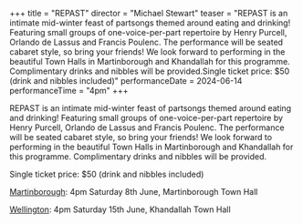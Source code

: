 +++
title = "REPAST"
director = "Michael Stewart"
teaser = "REPAST is an intimate mid-winter feast of partsongs themed around eating and drinking! Featuring small groups of one-voice-per-part repertoire by Henry Purcell, Orlando de Lassus and Francis Poulenc. The performance will be seated cabaret style, so bring your friends! We look forward to performing in the beautiful Town Halls in Martinborough and Khandallah for this programme. Complimentary drinks and nibbles will be provided.Single ticket price: $50 (drink and nibbles included)"
performanceDate = 2024-06-14
performanceTime = "4pm"
+++

REPAST is an intimate mid-winter feast of partsongs themed around eating and drinking! Featuring small groups of one-voice-per-part repertoire by Henry Purcell, Orlando de Lassus and Francis Poulenc. The performance will be seated cabaret style, so bring your friends! We look forward to performing in the beautiful Town Halls in Martinborough and Khandallah for this programme. Complimentary drinks and nibbles will be provided.


Single ticket price: $50 (drink and nibbles included)


[Martinborough](https://events.humanitix.com/martinborough-repast?_gl=1*ue03to*_ga*NzgzNTE2NjczLjE3MDYyNTQ0NjY.*_ga_LHKW5FR9N6*MTcwNzQ3MDYxOC43LjEuMTcwNzQ3MTI5MC42MC4wLjA.): 4pm Saturday 8th June, Martinborough Town Hall


[Wellington](https://events.humanitix.com/wellington-repast): 4pm Saturday 15th June, Khandallah Town Hall
